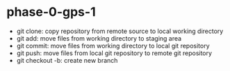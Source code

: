 # phase-0-gps-1

* git clone: copy repository from remote source to local working directory
* git add: move files from working directory to staging area
* git commit: move files from working directory to local git repository
* git push: move files from local git repository to remote git repository
* git checkout -b: create new branch